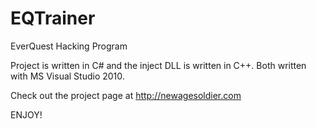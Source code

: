 EQTrainer
=========

EverQuest Hacking Program

Project is written in C# and the inject DLL is written in C++. Both written with MS Visual Studio 2010. 

Check out the project page at http://newagesoldier.com

ENJOY!
